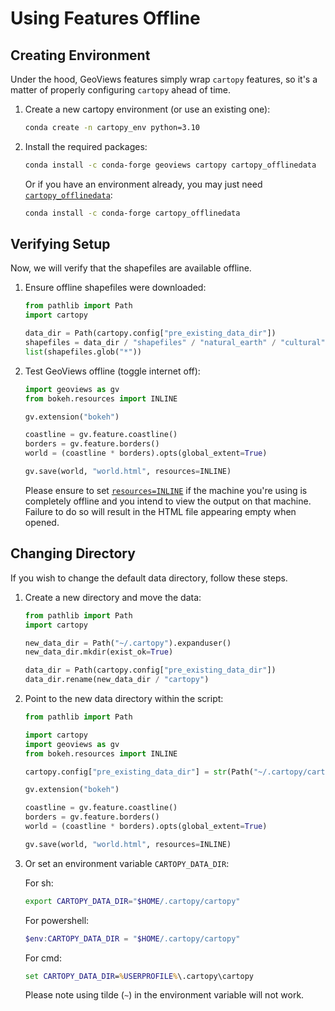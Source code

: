 # Using Features Offline

## Creating Environment

Under the hood, GeoViews features simply wrap ``cartopy`` features, so it's a matter of properly
configuring ``cartopy`` ahead of time.

1. Create a new cartopy environment (or use an existing one):

    ```bash
    conda create -n cartopy_env python=3.10
    ```

2. Install the required packages:

    ```bash
    conda install -c conda-forge geoviews cartopy cartopy_offlinedata
    ```

    Or if you have an environment already, you may just need [`cartopy_offlinedata`](https://anaconda.org/conda-forge/cartopy_offlinedata):

    ```bash
    conda install -c conda-forge cartopy_offlinedata
    ```

## Verifying Setup

Now, we will verify that the shapefiles are available offline.

1. Ensure offline shapefiles were downloaded:

    ```python
    from pathlib import Path
    import cartopy

    data_dir = Path(cartopy.config["pre_existing_data_dir"])
    shapefiles = data_dir / "shapefiles" / "natural_earth" / "cultural"
    list(shapefiles.glob("*"))
    ```

2. Test GeoViews offline (toggle internet off):

    ```python
    import geoviews as gv
    from bokeh.resources import INLINE

    gv.extension("bokeh")

    coastline = gv.feature.coastline()
    borders = gv.feature.borders()
    world = (coastline * borders).opts(global_extent=True)

    gv.save(world, "world.html", resources=INLINE)
    ```

    Please ensure to set [`resources=INLINE`](https://docs.bokeh.org/en/latest/docs/reference/resources.html#bokeh.resources.INLINE) if the machine you're using is completely
    offline and you intend to view the output on that machine.
    Failure to do so will result in the HTML file appearing empty when opened.

## Changing Directory

If you wish to change the default data directory, follow these steps.

1. Create a new directory and move the data:

    ```python
    from pathlib import Path
    import cartopy

    new_data_dir = Path("~/.cartopy").expanduser()
    new_data_dir.mkdir(exist_ok=True)

    data_dir = Path(cartopy.config["pre_existing_data_dir"])
    data_dir.rename(new_data_dir / "cartopy")
    ```

2. Point to the new data directory within the script:

    ```python
    from pathlib import Path

    import cartopy
    import geoviews as gv
    from bokeh.resources import INLINE

    cartopy.config["pre_existing_data_dir"] = str(Path("~/.cartopy/cartopy").expanduser())

    gv.extension("bokeh")

    coastline = gv.feature.coastline()
    borders = gv.feature.borders()
    world = (coastline * borders).opts(global_extent=True)

    gv.save(world, "world.html", resources=INLINE)
    ```

3. Or set an environment variable ``CARTOPY_DATA_DIR``:

    For sh:
    ```bash
    export CARTOPY_DATA_DIR="$HOME/.cartopy/cartopy"
    ```

    For powershell:
    ```powershell
    $env:CARTOPY_DATA_DIR = "$HOME/.cartopy/cartopy"
    ```

    For cmd:
    ```cmd
    set CARTOPY_DATA_DIR=%USERPROFILE%\.cartopy\cartopy
    ```

    Please note using tilde (``~``) in the environment variable will not work.
